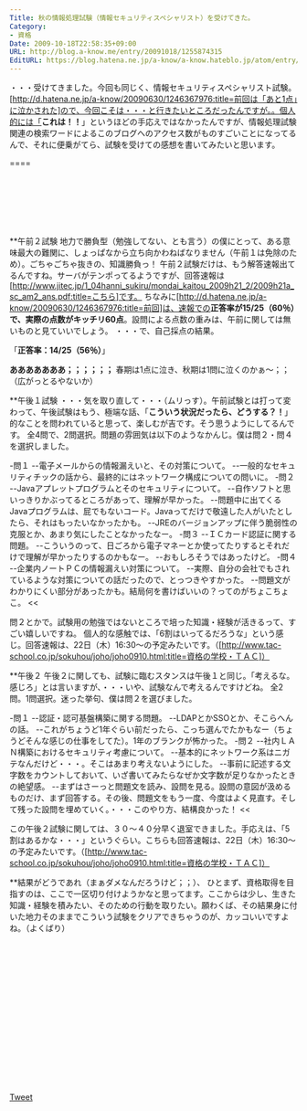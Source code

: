 ```yaml
---
Title: 秋の情報処理試験（情報セキュリティスペシャリスト）を受けてきた。
Category:
- 資格
Date: 2009-10-18T22:58:35+09:00
URL: http://blog.a-know.me/entry/20091018/1255874315
EditURL: https://blog.hatena.ne.jp/a-know/a-know.hateblo.jp/atom/entry/12921228815727979932
---
```


・・・受けてきました。今回も同じく、情報セキュリティスペシャリスト試験。[http://d.hatena.ne.jp/a-know/20090630/1246367976:title=前回は「あと1点」に泣かされた]ので、今回こそは・・・と行きたいところだったんですが。。個人的には「<span style="font-weight:bold;">これは！！</span>」というほどの手応えではなかったんですが、情報処理試験関連の検索ワードによるこのブログへのアクセス数がものすごいことになってるんで、それに便乗がてら、試験を受けての感想を書いてみたいと思います。

====

<script async src="//pagead2.googlesyndication.com/pagead/js/adsbygoogle.js"></script>
<!-- article-top -->
<ins class="adsbygoogle"
     style="display:inline-block;width:728px;height:90px"
     data-ad-client="ca-pub-3463034538369189"
     data-ad-slot="8367620130"></ins>
<script>
(adsbygoogle = window.adsbygoogle || []).push({});
</script>


**午前２試験
地力で勝負型（勉強してない、とも言う）の僕にとって、ある意味最大の難関に、しょっぱなから立ち向かわねばなりません（午前１は免除のため）。ごちゃごちゃ抜きの、知識勝負っ！
午前２試験だけは、もう解答速報出てるんですね。サーバがテンポってるようですが、回答速報は[http://www.jitec.jp/1_04hanni_sukiru/mondai_kaitou_2009h21_2/2009h21a_sc_am2_ans.pdf:title=こちら]です。
ちなみに[http://d.hatena.ne.jp/a-know/20090630/1246367976:title=前回]は、速報での<span style="font-weight:bold;">正答率が15/25（60％）で、実際の点数がキッチリ60点</span>。設問による点数の重みは、午前に関しては無いものと見ていいでしょう。
・・・で、自己採点の結果。


「<span style="font-weight:bold;">正答率：14/25（56％）</span>」


<span style="font-weight:bold;">あああああああ；；；；；；</span>
春期は1点に泣き、秋期は1問に泣くのかぁ〜；；（広がっとるやないか）


**午後１試験
・・・気を取り直して・・・（ムリっす）。午前試験とは打って変わって、午後試験はもう、極端な話、「<span style="font-weight:bold;">こういう状況だったら、どうする？！</span>」的なことを問われていると思って、楽しむが吉です。そう思うようにしてるんです。
全4問で、2問選択。問題の雰囲気は以下のようなかんじ。僕は問２・問４を選択しました。


>>
-問１
--電子メールからの情報漏えいと、その対策について。
--一般的なセキュリティチックの話から、最終的にはネットワーク構成についての問いに。
-問２
--Javaアプレットプログラムとそのセキュリティについて。
--自作ソフトと思いっきりかぶってるところがあって、理解が早かった。
--問題中に出てくるJavaプログラムは、屁でもないコード。Javaってだけで敬遠した人がいたとしたら、それはもったいなかったかも。
--JREのバージョンアップに伴う脆弱性の克服とか、あまり気にしたことなかったなー。
-問３
--ＩＣカード認証に関する問題。
--こういうのって、日ごろから電子マネーとか使ってたりするとそれだけで理解が早かったりするのかもなー。
--おもしろそうではあったけど。
-問４
--企業内ノートＰＣの情報漏えい対策について。
--実際、自分の会社でもされているような対策についての話だったので、とっつきやすかった。
--問題文がわかりにくい部分があったかも。結局何を書けばいいの？ってのがちょこちょこ。
<<


問２とかで。試験用の勉強ではないところで培った知識・経験が活きるって、すごい嬉しいですね。
個人的な感触では、「6割はいってるだろうな」という感じ。回答速報は、22日（木）16:30〜の予定みたいです。（[http://www.tac-school.co.jp/sokuhou/joho/joho0910.html:title=資格の学校・ＴＡＣ]）


**午後２
午後２に関しても、試験に臨むスタンスは午後１と同じ。「考えるな。感じろ」とは言いますが、・・・いや、試験なんで考えるんですけどね。
全2問。1問選択。迷った挙句、僕は問２を選びました。


>>
-問１
--認証・認可基盤構築に関する問題。
--LDAPとかSSOとか、そこらへんの話。
--これがちょうど1年ぐらい前だったら、こっち選んでたかもなー（ちょうどそんな感じの仕事をしてた）。1年のブランクが怖かった。
-問２
--社内ＬＡＮ構築におけるセキュリティ考慮について。
--基本的にネットワーク系はニガテなんだけど・・・。そこはあまり考えないようにした。
--事前に記述する文字数をカウントしておいて、いざ書いてみたらなぜか文字数が足りなかったときの絶望感。
--まずはさーっと問題文を読み、設問を見る。設問の意図が汲めるものだけ、まず回答する。その後、問題文をもう一度、今度はよく見直す。そして残った設問を埋めていく。・・・このやり方、結構良かった！
<<


この午後２試験に関しては、３０〜４０分早く退室できました。手応えは、「5割はあるかな・・・」というぐらい。こちらも回答速報は、22日（木）16:30〜の予定みたいです。（[http://www.tac-school.co.jp/sokuhou/joho/joho0910.html:title=資格の学校・ＴＡＣ]）



**結果がどうであれ（まぁダメなんだろうけど；；）、
ひとまず、資格取得を目指すのは、ここで一区切り付けようかなと思ってます。ここからは少し、生きた知識・経験を積みたい、そのための行動を取りたい。願わくば、その結果身に付いた地力そのままでこういう試験をクリアできちゃうのが、カッコいいですよね。（よくばり）


<script async src="//pagead2.googlesyndication.com/pagead/js/adsbygoogle.js"></script>
<!-- article-bottom2 -->
<ins class="adsbygoogle"
     style="display:inline-block;width:300px;height:250px"
     data-ad-client="ca-pub-3463034538369189"
     data-ad-slot="5274552934"></ins>
<script>
(adsbygoogle = window.adsbygoogle || []).push({});
</script>


<a href="http://twitter.com/share" class="twitter-share-button" data-count="horizontal" data-via="a_know" data-related="CDiT_info" data-lang="ja">Tweet</a><script type="text/javascript" src="//platform.twitter.com/widgets.js"></script>
